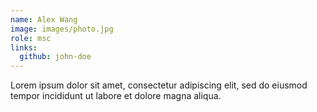 ```yaml
---
name: Alex Wang
image: images/photo.jpg
role: msc
links:
  github: john-doe
---
```


Lorem ipsum dolor sit amet, consectetur adipiscing elit, sed do eiusmod tempor incididunt ut labore et dolore magna aliqua.
